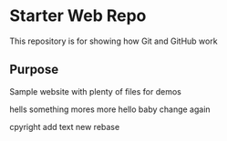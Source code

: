 # Starter Web Repo

This repository is for showing how Git and GitHub work

## Purpose

Sample website with plenty of files for demos

hells
something mores
more
hello baby
change again

cpyright
add text
new rebase